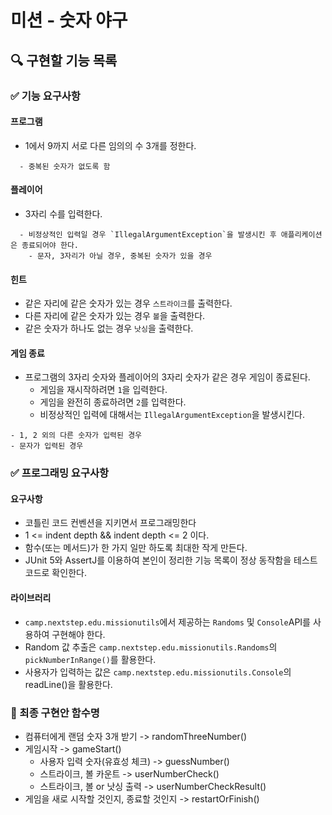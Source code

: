 # 미션 - 숫자 야구

## 🔍 구현할 기능 목록
### ✅ 기능 요구사항
#### 프로그램  
- 1에서 9까지 서로 다른 임의의 수 3개를 정한다.  
```TEXT
  - 중복된 숫자가 없도록 함
```  

#### 플레이어  
- 3자리 수를 입력한다.
```TEXT
  - 비정상적인 입력일 경우 `IllegalArgumentException`을 발생시킨 후 애플리케이션은 종료되어야 한다.
    - 문자, 3자리가 아닐 경우, 중복된 숫자가 있을 경우 
```

#### 힌트
- 같은 자리에 같은 숫자가 있는 경우 `스트라이크`를 출력한다.  
- 다른 자리에 같은 숫자가 있는 경우 `볼`을 출력한다.  
- 같은 숫자가 하나도 없는 경우 `낫싱`을 출력한다.  

#### 게임 종료
- 프로그램의 3자리 숫자와 플레이어의 3자리 숫자가 같은 경우 게임이 종료된다.
  - 게임을 재시작하려면 `1`을 입력한다.
  - 게임을 완전히 종료하려면 `2`를 입력한다.
  - 비정상적인 입력에 대해서는 `IllegalArgumentException`을 발생시킨다.
```TEXT
- 1, 2 외의 다른 숫자가 입력된 경우  
- 문자가 입력된 경우  
```  

### ✅ 프로그래밍 요구사항
#### 요구사항
- 코틀린 코드 컨벤션을 지키면서 프로그래밍한다  
- 1 <= indent depth && indent depth <= 2 이다.  
- 함수(또는 메서드)가 한 가지 일만 하도록 최대한 작게 만든다.
- JUnit 5와 AssertJ를 이용하여 본인이 정리한 기능 목록이 정상 동작함을 테스트 코드로 확인한다.
#### 라이브러리  
-  `camp.nextstep.edu.missionutils`에서 제공하는 `Randoms` 및 `Console`API를 사용하여 구현해야 한다.
  - Random 값 추출은 `camp.nextstep.edu.missionutils.Randoms`의 `pickNumberInRange()`를 활용한다.
  - 사용자가 입력하는 값은 `camp.nextstep.edu.missionutils.Console`의 readLine()을 활용한다.

### 🎉 최종 구현안 함수명
- 컴퓨터에게 랜덤 숫자 3개 받기 -> randomThreeNumber()  
- 게임시작 -> gameStart()
  - 사용자 입력 숫자(유효성 체크) -> guessNumber()
  - 스트라이크, 볼 카운트 -> userNumberCheck()
  - 스트라이크, 볼 or 낫싱 출력 -> userNumberCheckResult()
- 게임을 새로 시작할 것인지, 종료할 것인지 -> restartOrFinish()